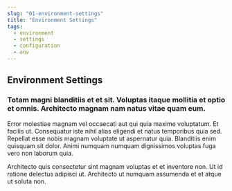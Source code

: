 ```yaml
---
slug: "01-environment-settings"
title: "Environment Settings"
tags:
  - environment
  - settings
  - configuration
  - env
---
```


## Environment Settings

### Totam magni blanditiis et et sit. Voluptas itaque mollitia et optio et omnis. Architecto magnam nam natus vitae quam eum.

Error molestiae magnam vel occaecati aut qui quia maxime voluptatum. Et facilis ut. Consequatur iste nihil alias eligendi et natus temporibus quia sed. Repellat esse nobis magnam voluptate ut aspernatur quia. Blanditiis enim quisquam sit dolor. Animi numquam numquam dignissimos voluptas fuga vero non laborum quia.

Architecto quis consectetur sint magnam voluptas et et inventore non. Ut id ratione delectus adipisci ut. Architecto ut numquam assumenda et et atque ut soluta non.
